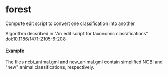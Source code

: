 forest
======

Compute edit script to convert one classification into another

Algorithm decsribed in "An edit script for taxonomic classifications" [doi:10.1186/1471-2105-6-208](http://dx.doi.org/10.1186/1471-2105-6-208)

#### Example

The files ncbi_animal.gml and new_animal.gml contain simplified NCBI and "new" animal classifications, respectively.


